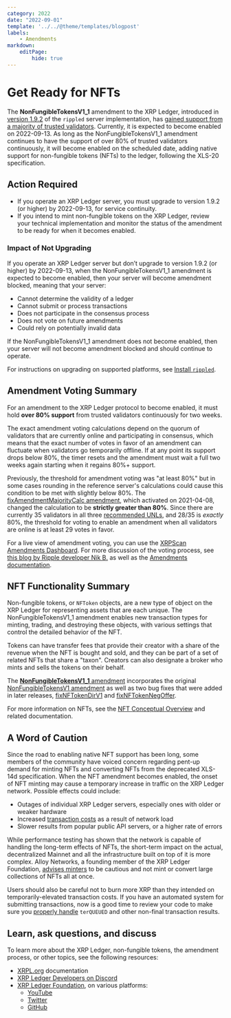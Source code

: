 ```yaml
---
category: 2022
date: "2022-09-01"
template: '../../@theme/templates/blogpost'
labels:
    - Amendments
markdown:
    editPage:
        hide: true
---
```

# Get Ready for NFTs

The **NonFungibleTokensV1_1** amendment to the XRP Ledger, introduced in [version 1.9.2](https://github.com/ripple/rippled/releases/tag/1.9.2) of the `rippled` server implementation, has [gained support from a majority of trusted validators](https://livenet.xrpl.org/transactions/AEF4E0866F3CACB0108EA926DE504CC040B3D7F38B8DB9A68649E3555DE937F1). Currently, it is expected to become enabled on 2022-09-13. As long as the NonFungibleTokensV1_1 amendment continues to have the support of over 80% of trusted validators continuously, it will become enabled on the scheduled date, adding native support for non-fungible tokens (NFTs) to the ledger, following the XLS-20 specification.

## Action Required

- If you operate an XRP Ledger server, you must upgrade to version 1.9.2 (or higher) by 2022-09-13, for service continuity.
- If you intend to mint non-fungible tokens on the XRP Ledger, review your technical implementation and monitor the status of the amendment to be ready for when it becomes enabled.

### Impact of Not Upgrading

If you operate an XRP Ledger server but don’t upgrade to version 1.9.2 (or higher) by 2022-09-13, when the NonFungibleTokensV1_1 amendment is expected to become enabled, then your server will become amendment blocked, meaning that your server:

* Cannot determine the validity of a ledger
* Cannot submit or process transactions
* Does not participate in the consensus process
* Does not vote on future amendments
* Could rely on potentially invalid data

If the NonFungibleTokensV1_1 amendment does not become enabled, then your server will not become amendment blocked and should continue to operate.

For instructions on upgrading on supported platforms, see [Install `rippled`](/docs/infrastructure/installation).

## Amendment Voting Summary

For an amendment to the XRP Ledger protocol to become enabled, it must hold **over 80% support** from trusted validators continuously for two weeks.

The exact amendment voting calculations depend on the quorum of validators that are currently online and participating in consensus, which means that the exact number of votes in favor of an amendment can fluctuate when validators go temporarily offline. If at any point its support drops below 80%, the timer resets and the amendment must wait a full two weeks again starting when it regains 80%+ support.

Previously, the threshold for amendment voting was "at least 80%" but in some cases rounding in the reference server's calculations could cause this condition to be met with slightly below 80%. The [fixAmendmentMajorityCalc amendment](/resources/known-amendments#fixamendmentmajoritycalc), which activated on 2021-04-08, changed the calculation to be **strictly greater than 80%**. Since there are currently 35 validators in all three [recommended UNLs](/about/faq#validators-and-unique-node-lists), and 28/35 is _exactly_ 80%, the threshold for voting to enable an amendment when all validators are online is at least 29 votes in favor.

For a live view of amendment voting, you can use the [XRPScan Amendments Dashboard](https://xrpscan.com/amendments). For more discussion of the voting process, see [this blog by Ripple developer Nik B.](https://dev.to/ripplexdev/xrpl-amendments-to-vote-or-not-to-vote-5l3) as well as the [Amendments documentation](https://xrpl.org/docs/concepts/networks-and-servers/amendments).

## NFT Functionality Summary

Non-fungible tokens, or `NFToken` objects, are a new type of object on the XRP Ledger for representing assets that are each unique. The NonFungibleTokensV1_1 amendment enables new transaction types for minting, trading, and destroying these objects, with various settings that control the detailed behavior of the NFT.

Tokens can have transfer fees that provide their creator with a share of the revenue when the NFT is bought and sold, and they can be part of a set of related NFTs that share a "taxon". Creators can also designate a broker who mints and sells the tokens on their behalf.

The [**NonFungibleTokensV1_1** amendment](/resources/known-amendments#nonfungibletokensv1_1) incorporates the original [NonFungibleTokensV1 amendment](/resources/known-amendments#nonfungibletokensv1) as well as two bug fixes that were added in later releases, [fixNFTokenDirV1](/resources/known-amendments#fixnftokendirv1) and [fixNFTokenNegOffer](/resources/known-amendments#fixnftokennegoffer).

For more information on NFTs, see the [NFT Conceptual Overview](/docs/concepts/tokens/nfts) and related documentation.


## A Word of Caution

Since the road to enabling native NFT support has been long, some members of the community have voiced concern regarding pent-up demand for minting NFTs and converting NFTs from the deprecated XLS-14d specification. When the NFT amendment becomes enabled, the onset of NFT minting may cause a temporary increase in traffic on the XRP Ledger network. Possible effects could include:

- Outages of individual XRP Ledger servers, especially ones with older or weaker hardware
- Increased [transaction costs](/docs/concepts/transactions/transaction-cost) as a result of network load
- Slower results from popular public API servers, or a higher rate of errors

While performance testing has shown that the network is capable of handling the long-term effects of NFTs, the short-term impact on the actual, decentralized Mainnet and all the infrastructure built on top of it is more complex. Alloy Networks, a founding member of the XRP Ledger Foundation, [advises minters](https://twitter.com/alloynetworks/status/1561672954299269120) to be cautious and not mint or convert large collections of NFTs all at once.

Users should also be careful not to burn more XRP than they intended on temporarily-elevated transaction costs. If you have an automated system for submitting transactions, now is a good time to review your code to make sure you [properly handle](/docs/concepts/transactions/reliable-transaction-submission) `terQUEUED` and other non-final transaction results.


## Learn, ask questions, and discuss

To learn more about the XRP Ledger, non-fungible tokens, the amendment process, or other topics, see the following resources:

- [XRPL.org](https://xrpl.org) documentation
- [XRP Ledger Developers on Discord](https://discord.gg/427qqMYwHh)
- [XRP Ledger Foundation](https://foundation.xrpl.org/), on various platforms:
    - [YouTube](https://www.youtube.com/channel/UC6zTJdNCBI-TKMt5ubNc_Gg)
    - [Twitter](https://twitter.com/XRPLF/)
    - [GitHub](https://github.com/XRPLF/)
